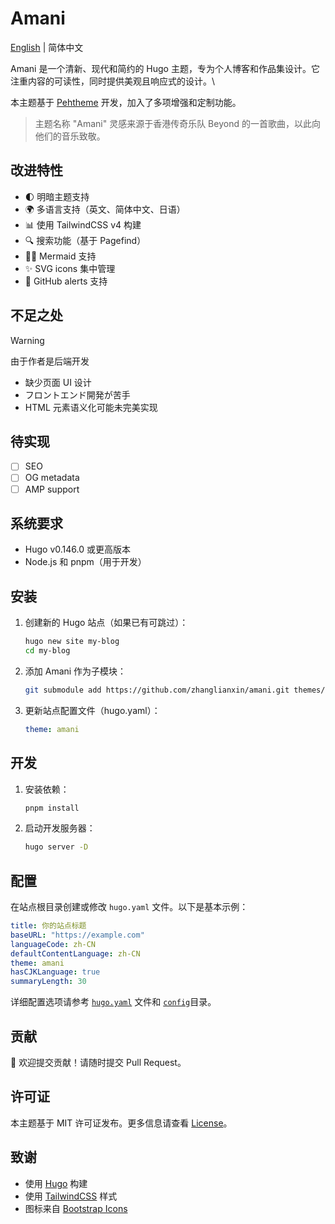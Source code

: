 # Amani

[English](README.md) | 简体中文

Amani 是一个清新、现代和简约的 Hugo 主题，专为个人博客和作品集设计。它注重内容的可读性，同时提供美观且响应式的设计。\

本主题基于 [Pehtheme](https://github.com/fauzanmy/pehtheme-hugo) 开发，加入了多项增强和定制功能。

> 主题名称 "Amani" 灵感来源于香港传奇乐队 Beyond 的一首歌曲，以此向他们的音乐致敬。

## 改进特性

- 🌓 明暗主题支持
- 🌍 多语言支持（英文、简体中文、日语）
- 📊 使用 TailwindCSS v4 构建
- 🔍 搜索功能（基于 Pagefind）
- 🧜‍♀️ Mermaid 支持
- ✨ SVG icons 集中管理
- 🔔 GitHub alerts 支持

## 不足之处

> [!WARNING]
> 由于作者是后端开发

* 缺少页面 UI 设计
* フロントエンド開発が苦手
* HTML 元素语义化可能未完美实现

## 待实现

- [ ] SEO
- [ ] OG metadata
- [ ] AMP support

## 系统要求

- Hugo v0.146.0 或更高版本
- Node.js 和 pnpm（用于开发）

## 安装

1. 创建新的 Hugo 站点（如果已有可跳过）：
   ```bash
   hugo new site my-blog
   cd my-blog
   ```

2. 添加 Amani 作为子模块：
   ```bash
   git submodule add https://github.com/zhanglianxin/amani.git themes/amani
   ```

3. 更新站点配置文件（hugo.yaml）：
   ```yaml
   theme: amani
   ```

## 开发

1. 安装依赖：
   ```bash
   pnpm install
   ```

2. 启动开发服务器：
   ```bash
   hugo server -D
   ```

## 配置

在站点根目录创建或修改 `hugo.yaml` 文件。以下是基本示例：

```yaml
title: 你的站点标题
baseURL: "https://example.com"
languageCode: zh-CN
defaultContentLanguage: zh-CN
theme: amani
hasCJKLanguage: true
summaryLength: 30
```

详细配置选项请参考 [`hugo.yaml`](hugo.yaml) 文件和 [`config`](config)目录。

## 贡献

🙏 欢迎提交贡献！请随时提交 Pull Request。

## 许可证

本主题基于 MIT 许可证发布。更多信息请查看 [License](LICENSE)。

## 致谢

- 使用 [Hugo](https://gohugo.io/) 构建
- 使用 [TailwindCSS](https://tailwindcss.com/) 样式
- 图标来自 [Bootstrap Icons](https://icons.getbootstrap.com/)

